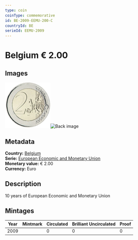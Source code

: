 ```yaml
---
type: coin
coinType: commemorative 
id: BE-2009-EEMU-200-C
countryId: BE
serieId: EEMU-2009
---
```


# Belgium € 2.00

## Images

<img src="../../Images/common-2007-200.webp" height="150" alt="Front image"><img src="Images/BE-2009-200-000.webp" height="150" alt="Back image">

## Metadata

**Country:** [Belgium](../../Countries/Belgium/index.md)\
**Serie:** [European Economic and Monetary Union](index.md)\
**Monetary value:** € 2.00\
**Currency:** Euro

## Description
10 years of European Economic and Monetary Union

## Mintages

| Year | Mintmark | Circulated | Brilliant Uncirculated | Proof |
| ---- | -------- | ---------- | ---------------------- | ----- |
| 2009 |  | 0| 0 | 0 |
